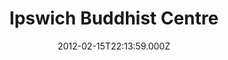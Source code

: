---
date: 2012-02-15T22:13:59.000Z
title: Ipswich Buddhist Centre
latitude: 52.055498882097986
longitude: 1.148700144351667
url: http://ipswichbuddhistcentre.org.uk
category: checkin
---
